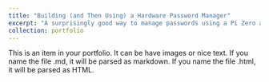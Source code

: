 ```yaml
---
title: "Building (and Then Using) a Hardware Password Manager"
excerpt: "A surprisingly good way to manage passwords using a Pi Zero and an HID compatible Arduino<br/><br/><img src='/images/500x300.png'>"
collection: portfolio
---
```


This is an item in your portfolio. It can be have images or nice text. If you name the file .md, it will be parsed as markdown. If you name the file .html, it will be parsed as HTML. 
